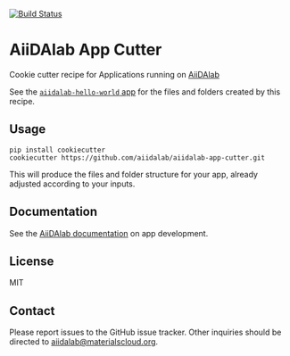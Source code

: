 [![Build Status](https://travis-ci.org/aiidalab/aiidalab-app-cutter.svg?branch=master)](https://travis-ci.org/aiidalab/aiidalab-app-cutter)

# AiiDAlab App Cutter

Cookie cutter recipe for Applications running on
[AiiDAlab](https://www.materialscloud.org/aiidalab)

See the [`aiidalab-hello-world` app](https://github.com/aiidalab/aiidalab-hello-world) for the files and folders created by this recipe.

## Usage

    pip install cookiecutter
    cookiecutter https://github.com/aiidalab/aiidalab-app-cutter.git

This will produce the files and folder structure for your app,
already adjusted according to your inputs.

## Documentation

See the [AiiDAlab documentation](https://aiidalab.readthedocs.io) on app development.

## License

MIT

## Contact

Please report issues to the GitHub issue tracker. Other inquiries should be
directed to [aiidalab@materialscloud.org](mailto:aiidalab@materialscloud.org).
